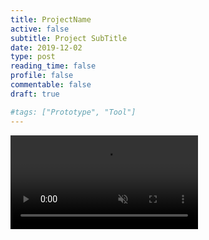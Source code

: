 ```yaml
---
title: ProjectName
active: false
subtitle: Project SubTitle
date: 2019-12-02
type: post
reading_time: false
profile: false
commentable: false
draft: true

#tags: ["Prototype", "Tool"]
---
```


<div class="video_thing">
    <video muted autoplay="" name="media" loop=""><source src="https://thumbs.gfycat.com/ElderlyMagnificentDuck-mobile.mp4" type="video/mp4"></video>
</div>

<!--more-->
